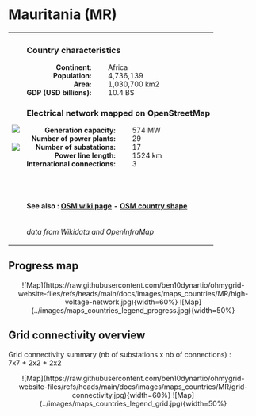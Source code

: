 # Mauritania (MR)

<table width="90%">
<tr>
<td>
<img src="http://commons.wikimedia.org/wiki/Special:FilePath/Flag%20of%20Mauritania.svg" width="250">
<br><br>
<img src="http://commons.wikimedia.org/wiki/Special:FilePath/LocationMauritania.svg" width="250"></td>
<td>
<h3>Country characteristics</h3>
<div style="display: inline-block;text-align:right;margin-right:30px;font-weight: bold;">
Continent:<br>Population:<br>Area:<br>GDP (USD billions):
</div>
<div style="display: inline-block;">
Africa<br>4,736,139<br>1,030,700 km2<br>10.4 B$
</div>
<h3>Electrical network mapped on OpenStreetMap</h3>
<div style="display: inline-block;text-align:right;margin-right:30px;font-weight: bold;">Generation capacity:<br>
Number of power plants:<br>
Number of substations:<br>
Power line length:<br>
International connections:<br>
</div>
<div style="display: inline-block;">574 MW<br>
29<br>
17<br>
1524 km<br>
3<br>
</div>

<br><br><h4>See also :
<a href="https://wiki.openstreetmap.org/wiki/Power_networks/Mauritania" target="_blank">OSM wiki page</a> -
<a href="https://openstreetmap.org/relation/192763" target="_blank">OSM country shape</a>
</h4>

<br><i>data from Wikidata and OpenInfraMap</i>
</td>
</tr>
</table>


## Progress map

<center>
![Map](https://raw.githubusercontent.com/ben10dynartio/ohmygrid-website-files/refs/heads/main/docs/images/maps_countries/MR/high-voltage-network.jpg){width=60%}
![Map](../images/maps_countries_legend_progress.jpg){width=50%}
</center>



## Grid connectivity overview

Grid connectivity summary (nb of substations x nb of connections) :<br>7x7 + 2x2 + 2x2

<center>
![Map](https://raw.githubusercontent.com/ben10dynartio/ohmygrid-website-files/refs/heads/main/docs/images/maps_countries/MR/grid-connectivity.jpg){width=60%}
![Map](../images/maps_countries_legend_grid.jpg){width=50%}
</center>

